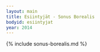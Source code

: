 ```yaml
---
layout: main
title: Esiintyjät - Sonus Borealis
bodyid: esiintyjat
year: 2014
---
```

{% include sonus-borealis.md %}
